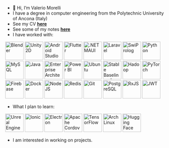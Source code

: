 - 👋 Hi, I’m Valerio Morelli
- I have a degree in computer engineering from the Polytechnic University of Ancona (Italy)
- See my CV <a href="https://github.com/user-attachments/files/16021538/Valerio.Morelli.-.Curriculum.Vitae.pdf"><b>here</b></a>
- See some of my notes <a href="https://github.com/MrPio/UNI-Notes"><b>here</b></a>
- I have worked with:

<img src="https://upload.wikimedia.org/wikipedia/commons/thumb/0/0c/Blender_logo_no_text.svg/768px-Blender_logo_no_text.svg.png" height="58rem" title="Blender"> <img src="https://user-images.githubusercontent.com/61319844/156958898-1f821b0d-21a8-444c-bc01-3cc3f49a44e8.png" height="58rem" title="Unity 2D"> <img src="https://static-00.iconduck.com/assets.00/android-studio-icon-486x512-zp9um7zl.png" height="58rem" title="Android Studio"> <img src="https://web-strapi.mrmilu.com/uploads/flutter_logo_470e9f7491.png" height="58rem" title="Flutter"> <img src="https://miro.medium.com/v2/resize:fit:400/1*r9PHaS8b0YCrOnMu9tZz9g.png" height="58rem" title=".NET MAUI"> <img src="https://static-00.iconduck.com/assets.00/laravel-icon-497x512-uwybstke.png" height="58rem" title="Laravel"> <img src="https://cdn.icon-icons.com/icons2/2107/PNG/512/file_type_prolog_icon_130230.png" height="58rem" title="SwiProlog"> <img src="https://static-00.iconduck.com/assets.00/python-icon-512x512-48og66bp.png" height="58rem" title="Python"> <img src="https://cdn-icons-png.flaticon.com/512/5968/5968313.png" height="58rem" title="MySQL"> <img src="https://cdn-icons-png.flaticon.com/512/5968/5968282.png" height="58rem" title="Java"> <img src="https://github.com/MrPio/MrPio/assets/22773005/4ff5946f-e536-4d7e-9c1c-a7c660b0cb27" height="58rem" title="Enterprise Architect"> <img src="https://static-00.iconduck.com/assets.00/power-bi-icon-1536x2048-0xah5g2o.png" height="58rem" title="Power BI"> <img src="https://upload.wikimedia.org/wikipedia/commons/9/9e/UbuntuCoF.svg" height="58rem" title="Ubuntu"> <img src="https://github.com/MrPio/MrPio/assets/22773005/abadbbb3-1126-4025-b086-2370ae61318e" height="58rem" title="Stable Baselines 3"> <img src="https://cdn.worldvectorlogo.com/logos/hadoop.svg" height="58rem" title="Hadoop"> <img src="https://upload.wikimedia.org/wikipedia/commons/thumb/1/10/PyTorch_logo_icon.svg/640px-PyTorch_logo_icon.svg.png" height="58rem" title="PyTorch">
  <img src="https://upload.wikimedia.org/wikipedia/commons/f/fd/Firebase_Logo_%28No_wordmark%29_%282024-%29.svg" height="58rem" title="Firebase">
 <img src="https://static-00.iconduck.com/assets.00/docker-icon-2048x2048-5mc7mvtn.png" height="58rem" title="Docker">
 <img src="https://upload.wikimedia.org/wikipedia/commons/d/d9/Node.js_logo.svg" height="58rem" title="NodeJS">
 <img src="https://www.geekandjob.com/uploads/wiki/5f6231ac011726c714dfa5bad0c05c4a4c8ad8c4.png" height="58rem" title="Redis">
 <img src="https://upload.wikimedia.org/wikipedia/commons/thumb/3/3f/Git_icon.svg/2048px-Git_icon.svg.png" height="58rem" title="Git">
 <img src="https://upload.wikimedia.org/wikipedia/commons/2/29/Postgresql_elephant.svg" height="58rem" title="PostgreSQL">
 <img src="https://rxjs.dev/generated/images/marketing/home/Rx_Logo-512-512.png" height="58rem" title="RxJS">
  <img src="https://cdn.worldvectorlogo.com/logos/jwt-3.svg" height="58rem" title="JWT">

- What I plan to learn:

<img src="https://github.com/MrPio/MrPio/assets/22773005/97920227-b04f-4b5b-8596-d143e69c29e1" height="58rem" title="Unreal Engine"> <img src="https://www.svgrepo.com/show/353912/ionic-icon.svg" height="58rem" title="Ionic"> <img src="https://upload.wikimedia.org/wikipedia/commons/thumb/9/91/Electron_Software_Framework_Logo.svg/2048px-Electron_Software_Framework_Logo.svg.png" height="58rem" title="Electron"> <img src="https://www.geekandjob.com/uploads/wiki/5fd2279663a119d26b5924521938d9eb.png" height="58rem" title="Apache Cordova"> <img src="https://upload.wikimedia.org/wikipedia/commons/thumb/2/2d/Tensorflow_logo.svg/1915px-Tensorflow_logo.svg.png" height="58rem" title="TensorFlow">  <img src="https://www.raspberryitaly.com/wp-content/uploads/2015/04/Arch-linux-logo.png" height="58rem" title="Arch Linux">
<img src="https://workable-application-form.s3.amazonaws.com/advanced/production/61557f91d9510741dc62e7f8/c3635b59-a3d2-444a-b636-a9d0061dcdde" height="58rem" title="Hugging Face">
- I am interested in working on projects.
<!---
MrPio/MrPio is a ✨ special ✨ repository because its `README.md` (this file) appears on your GitHub profile.
You can click the Preview link to take a look at your changes.
--->
